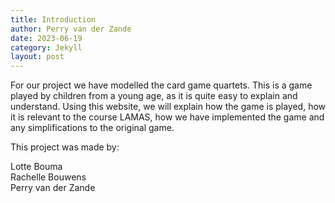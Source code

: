 ```yaml
---
title: Introduction 
author: Perry van der Zande
date: 2023-06-19
category: Jekyll
layout: post
---
```


For our project we have modelled the card game quartets. This is a game played by children from a young age, as it is quite easy to explain and understand. Using this website, we will explain how the game is played, how it is relevant to the course LAMAS, how we have implemented the game and any simplifications to the original game.


This project was made by:  

Lotte Bouma  
Rachelle Bouwens  
Perry van der Zande  




<!-- # Ik wil deze pagina weghebbennnn

This project was made by:  

Lotte Bouma  
Rachelle Bouwens  
Perry van der Zande   -->